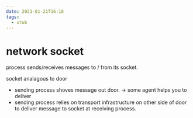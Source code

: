 ```yaml
---
date: 2021-01-21T16:18
tags: 
  - stub
---
```


# network socket

process sends/receives messages to / from its socket.

socket analagous to door

- sending process shoves message out door. -> some agent helps you to deliver
- sending process relies on transport infrastructure on other side of door to deliver message to socket at receiving process.
